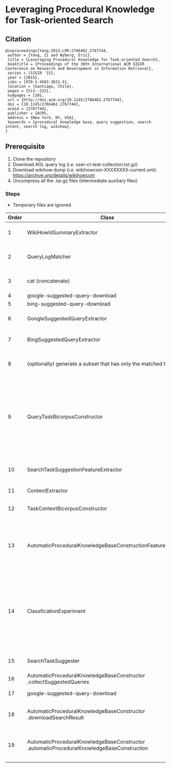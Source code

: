 # Leveraging Procedural Knowledge for Task-oriented Search

## Citation

```
@inproceedings{Yang:2015:LPK:2766462.2767744,
 author = {Yang, Zi and Nyberg, Eric},
 title = {Leveraging Procedural Knowledge for Task-oriented Search},
 booktitle = {Proceedings of the 38th International ACM SIGIR Conference on Research and Development in Information Retrieval},
 series = {SIGIR '15},
 year = {2015},
 isbn = {978-1-4503-3621-5},
 location = {Santiago, Chile},
 pages = {513--522},
 numpages = {10},
 url = {http://doi.acm.org/10.1145/2766462.2767744},
 doi = {10.1145/2766462.2767744},
 acmid = {2767744},
 publisher = {ACM},
 address = {New York, NY, USA},
 keywords = {procedural knowledge base, query suggestion, search intent, search log, wikihow},
}
```

## Prerequisite
1. Clone the repository
1. Download AOL query log (i.e. user-ct-test-collection.txt.gz)
1. Download wikihow dump (i.e. wikihowcom-XXXXXXXX-current.xml): https://archive.org/details/wikihowcom
1. Uncompress all the .tar.gz files (intermediate auxiliary files)

### Steps
* Temporary files are ignored

| Order | Class | Input(s) | Output(s) |
| --- | --- | --- | --- |
| 1 | WikiHowIdSummaryExtractor | wikihowcom-XXXXXXXX-current.xml | data/wikihow-id-summary.tsv |
| 2 | QueryLogMatcher | data/wikihow-id-summary.tsv, user-ct-test-collection.txt.gz | data/log-matched-query.tsv |
| 3 | cat (concatenate) | data/log-matching-query.tsv, data/1k-additional-query.tsv | data/query.tsv |
| 4 | google-suggested-query-download | data/query.tsv | data/googlerp/ |
| 5 | bing-suggested-query-download | data/query.tsv | data/bingrp/ |
| 6 | GoogleSuggestedQueryExtractor | data/googlerp/ | data/google-suggested-query.tsv |
| 7 | BingSuggestedQueryExtractor | data/bingrp/ | data/bing-suggested-query.tsv |
| 8 | (optionally) generate a subset that has only the matched tasks | wikihowcom-XXXXXXXX-current.xml, data/query.tsv | wikihow-matched-task.xml |
| 9 | QueryTaskBicorpusConstructor | data/log-matched-query.tsv, data/google-suggested-query.tsv, data/bing-suggested-query.tsv, data/wikihow-matched-task.xml (or original), data/query.tsv | data/classify-sts-corpus.tsv |
| 10 | SearchTaskSuggestionFeatureExtractor | data/classify-sts-corpus.tsv | data/classify-sts-mallet.features, data/classify-sts-mallet.ids |
| 11 | ContextExtractor | data/query.tsv, data/googlerp/ | data/context/ |
| 12 | TaskContextBicorpusConstructor | data/classify-sts-corpus.tsv, data/context/ | data/classify-apkbc-corpus.tsv |
| 13 | AutomaticProceduralKnowledgeBaseConstructionFeatureExtractor | data/classify-apkbc-corpus.tsv | data/classify-apkbc-mallet-summary.features, data/classify-apkbc-mallet-explanation.features, data/classify-apkbc-mallet.ids |
| 14 | ClassficationExperiment | data/classify-sts-mallet.features, data/classify-sts-mallet.ids, data/classify-apkbc-mallet-summary.features, data/classify-apkbc-mallet-explanation.features, data/classify-apkbc-mallet.ids | model/model-sts.crf, model/model-apkbc-summary.crf, model/model-apkbc-explanation.crf |
| 15 | SearchTaskSuggester | data/e2e-input.tsv, data/wikihow-matched-task.xml | data/e2e-sts-result.tsv |
| 16 | AutomaticProceduralKnowledgeBaseConstructor .collectSuggestedQueries | data/e2e-input.tsv | data/e2e-apkbc-suggested-query.txt |
| 17 | google-suggested-query-download | data/e2e-apkbc-suggested-query.txt | data/e2e-googlerp/ |
| 18 | AutomaticProceduralKnowledgeBaseConstructor .downloadSearchResult | data/e2e-apkbc-suggested-query.tsv, data/e2e-googlerp/ | data/e2e-context/ |
| 19 | AutomaticProceduralKnowledgeBaseConstructor .automaticProceduralKnowledgeBaseConstruction | data/e2e-input.tsv, data/e2e-apkbc-suggested-query.tsv, data/e2e-context/ | data/e2e-apkbc-result.tsv |
